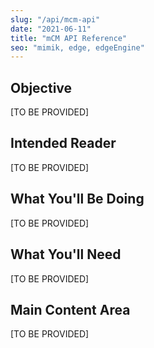 ```yaml
---
slug: "/api/mcm-api"
date: "2021-06-11"
title: "mCM API Reference"
seo: "mimik, edge, edgeEngine"
---
```


## Objective

[TO BE PROVIDED]

## Intended Reader

[TO BE PROVIDED]

## What You'll Be Doing

[TO BE PROVIDED]

## What You'll Need

[TO BE PROVIDED]

## Main Content Area

[TO BE PROVIDED]